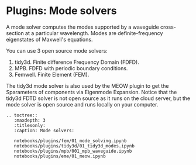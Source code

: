 # Plugins: Mode solvers

A mode solver computes the modes supported by a waveguide cross-section at a particular wavelength. Modes are definite-frequency eigenstates of Maxwell's equations.

You can use 3 open source mode solvers:

1. tidy3d. Finite difference Frequency Domain (FDFD).
2. MPB. FDFD with periodic boundary conditions.
3. Femwell. Finite Element (FEM).

The tidy3d mode solver is also used by the MEOW plugin to get the Sparameters of components via Eigenmode Expansion.
Notice that the tidy3d FDTD solver is not open source as it runs on the cloud server, but the mode solver is open source and runs locally on your computer.

```{eval-rst}
.. toctree::
   :maxdepth: 3
   :titlesonly:
   :caption: Mode solvers:

   notebooks/plugins/fem/01_mode_solving.ipynb
   notebooks/plugins/tidy3d/01_tidy3d_modes.ipynb
   notebooks/plugins/mpb/001_mpb_waveguide.ipynb
   notebooks/plugins/eme/01_meow.ipynb
```
